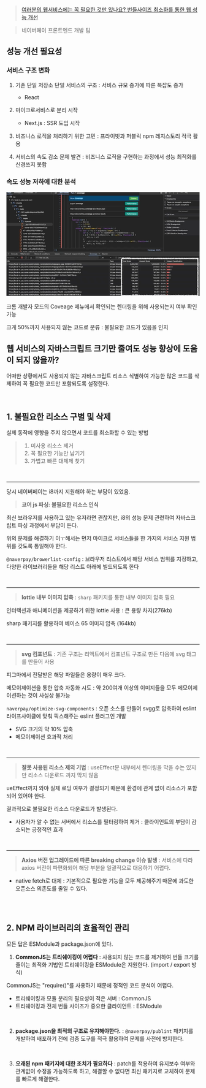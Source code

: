 > [여러분의 웹서비스에는 꼭 필요한 것만 있나요? 번들사이즈 최소화를 통한 웹 성능 개선](https://tv.naver.com/v/67445777)

> 네이버페이 프론트엔드 개발 팀

## 성능 개선 필요성

### 서비스 구조 변화

1. 기존 단일 저장소 단일 서비스의 구조 : 서비스 규모 증가에 따른 복잡도 증가

   - React

2. 마이크로서비스로 분리 시작

   - Next.js : SSR 도입 시작

3. 비즈니스 로직을 처리하기 위한 고민 : 프라이빗과 퍼블릭 npm 레지스토리 적극 활용

4. 서비스의 속도 감소 문제 발견 : 비즈니스 로직을 구현하는 과정에서 성능 최적화를 신경쓰지 못함

### 속도 성능 저하에 대한 분석

![성능저하](셩능저하.png)

크롬 개발자 모드의 Coveage 메뉴에서 확인되는 렌더링을 위해 사용되는지 여부 확인 가능

크게 50%까지 사용되지 않는 코드로 분류 : 불필요한 코드가 있음을 인지

## 웹 서비스의 자바스크립트 크기만 줄여도 성능 향상에 도움이 되지 않을까?

어떠한 상황에서도 사용되지 않는 자바스크립트 리소스 식별하여 가능한 많은 코드를 삭제하여 꼭 필요한 코드만 포함되도록 설정한다.

<br>

## 1. 불필요한 리소스 구별 및 삭제

실제 동작에 영향을 주지 않으면서 코드를 최소화할 수 있는 방법

> 1. 미사용 리소스 제거
> 2. 꼭 필요한 기능만 남기기
> 3. 가볍고 빠른 대체제 찾기

<br>

---

당시 네이버페이는 i8까지 지원해야 하는 부담이 있었음.

> **코어 js 파싱: 블필요한 리소스 인식**

최신 브라우저를 사용하고 있는 유저라면 괜찮지만, i8의 성능 문제 관련하여 자바스크립트 파싱 과정에서 부담이 든다.

위의 문제를 해결하기 이ㅜ해서는 먼저 마이크로 서비스들을 한 가지의 서비스 지원 범위를 갖도록 통일해야 한다.

`@naverpay/browerlist-config` : 브라우저 리스트에서 해당 서비스 범위를 지정하고, 다양한 라이브러리들을 해당 리스트 아래에 빌드되도록 한다

<br>

---

> **lottie 내부 이미지 압축** : `sharp` 패키지를 통한 내부 이미지 압축 필요

인터랙션과 애니메이션을 제공하기 위한 lottie 사용 : 큰 용량 차지(276kb)

sharp 패키지를 활용하여 베이스 65 이미지 압축 (164kb)

<br>

---

> **svg 컴포넌트** : 기존 구조는 리액트에서 컴포넌트 구조로 만든 다음에 svg 태그를 만들어 사용

피그마에서 전달받은 해당 파일들은 용량이 매우 크다.

메모이제이션을 통한 압축 자동화 시도 : 약 200여개 이상의 이미지들을 모두 메모이제이션하는 것이 사실상 불가능

`naverpay/optimize-svg-components` : 오픈 소스를 만들어 svgg로 압축하여 eslint 라이프사이클에 맞춰 픽스해주는 eslint 플러그인 개발

- SVG 크기의 약 10% 압축
- 메모이제이션 효과적 처리

<br>

---

> **잘못 사용된 리소스 제외 기법** : useEffect문 내부에서 렌더링을 막을 수는 있지만 리소스 다운로드 까지 막지 않음

ueEffect까지 와야 실제 로딩 여부가 결정되기 때문에 환경에 관계 없이 리소스가 포함되어 있어야 한다.

결과적으로 불필요한 리소스 다운로드가 발생된다.

- 사용자가 알 수 없는 서버에서 리소스를 필터링하여 제거 : 클라이언트의 부담이 감소되는 긍정적인 효과

<br>

---

> **Axios 버전 업그레이드에 따른 breaking change 이슈 발생** : 서비스에 다라 axios 버전이 파편화되어 해당 부분을 일괄적으로 대응하기 어렵다.

- native fetch로 대체 : 기본적으로 필요한 기능을 모두 제공해주기 때문에 과도한 오픈소스 의존도를 줄일 수 있다.

<br><br>

## 2. NPM 라이브러리의 효율적인 관리

모든 답은 ESModule과 package.json에 있다.

1. **CommonJS는 트리쉐이킹이 어렵다** : 사용되지 않는 코드를 제거하여 번들 크기를 줄이는 최적화 기법인 트리쉐이킹을 ESModule은 지원한다. (import / export 방식)

CommonJS는 "require()"를 사용하기 때문에 정적인 코드 분석이 어렵다.

- 트리쉐이킹과 모듈 분리의 필요성이 적은 서버 : CommonJS
- 트리쉐이킹과 전체 번들 사이즈가 중요한 클라이언트 : ESModule

<br>

2. **package.json을 최적의 구조로 유지해야한다.** : `@naverpay/publint` 패키지를 개발하여 배포하기 전에 검증 도구를 적극 활용하여 문제를 사전에 방지한다.

<br>

3. **오래된 npm 패키지에 대한 조치가 필요하다** : patch를 적용하여 유지보수 여부와 관계없이 수정을 가능하도록 하고, 해결할 수 없다면 최신 패키지로 교체하여 문제를 빠르게 해결한다.
